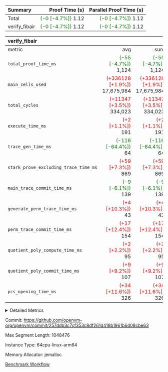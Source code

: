 | Summary | Proof Time (s) | Parallel Proof Time (s) |
|:---|---:|---:|
| Total | <span style='color: green'>(-0 [-4.7%])</span> 1.12 | <span style='color: green'>(-0 [-4.7%])</span> 1.12 |
| verify_fibair | <span style='color: green'>(-0 [-4.7%])</span> 1.12 | <span style='color: green'>(-0 [-4.7%])</span> 1.12 |


| verify_fibair |||||
|:---|---:|---:|---:|---:|
|metric|avg|sum|max|min|
| `total_proof_time_ms ` | <span style='color: green'>(-55 [-4.7%])</span> 1,124 | <span style='color: green'>(-55 [-4.7%])</span> 1,124 | <span style='color: green'>(-55 [-4.7%])</span> 1,124 | <span style='color: green'>(-55 [-4.7%])</span> 1,124 |
| `main_cells_used     ` | <span style='color: red'>(+336128 [+1.9%])</span> 17,675,984 | <span style='color: red'>(+336128 [+1.9%])</span> 17,675,984 | <span style='color: red'>(+336128 [+1.9%])</span> 17,675,984 | <span style='color: red'>(+336128 [+1.9%])</span> 17,675,984 |
| `total_cycles        ` | <span style='color: red'>(+11347 [+3.5%])</span> 334,023 | <span style='color: red'>(+11347 [+3.5%])</span> 334,023 | <span style='color: red'>(+11347 [+3.5%])</span> 334,023 | <span style='color: red'>(+11347 [+3.5%])</span> 334,023 |
| `execute_time_ms     ` | <span style='color: red'>(+2 [+1.1%])</span> 191 | <span style='color: red'>(+2 [+1.1%])</span> 191 | <span style='color: red'>(+2 [+1.1%])</span> 191 | <span style='color: red'>(+2 [+1.1%])</span> 191 |
| `trace_gen_time_ms   ` | <span style='color: green'>(-116 [-64.4%])</span> 64 | <span style='color: green'>(-116 [-64.4%])</span> 64 | <span style='color: green'>(-116 [-64.4%])</span> 64 | <span style='color: green'>(-116 [-64.4%])</span> 64 |
| `stark_prove_excluding_trace_time_ms` | <span style='color: red'>(+59 [+7.3%])</span> 869 | <span style='color: red'>(+59 [+7.3%])</span> 869 | <span style='color: red'>(+59 [+7.3%])</span> 869 | <span style='color: red'>(+59 [+7.3%])</span> 869 |
| `main_trace_commit_time_ms` | <span style='color: green'>(-9 [-6.1%])</span> 139 | <span style='color: green'>(-9 [-6.1%])</span> 139 | <span style='color: green'>(-9 [-6.1%])</span> 139 | <span style='color: green'>(-9 [-6.1%])</span> 139 |
| `generate_perm_trace_time_ms` | <span style='color: red'>(+4 [+10.3%])</span> 43 | <span style='color: red'>(+4 [+10.3%])</span> 43 | <span style='color: red'>(+4 [+10.3%])</span> 43 | <span style='color: red'>(+4 [+10.3%])</span> 43 |
| `perm_trace_commit_time_ms` | <span style='color: red'>(+17 [+12.4%])</span> 154 | <span style='color: red'>(+17 [+12.4%])</span> 154 | <span style='color: red'>(+17 [+12.4%])</span> 154 | <span style='color: red'>(+17 [+12.4%])</span> 154 |
| `quotient_poly_compute_time_ms` | <span style='color: red'>(+2 [+2.2%])</span> 95 | <span style='color: red'>(+2 [+2.2%])</span> 95 | <span style='color: red'>(+2 [+2.2%])</span> 95 | <span style='color: red'>(+2 [+2.2%])</span> 95 |
| `quotient_poly_commit_time_ms` | <span style='color: red'>(+9 [+9.2%])</span> 107 | <span style='color: red'>(+9 [+9.2%])</span> 107 | <span style='color: red'>(+9 [+9.2%])</span> 107 | <span style='color: red'>(+9 [+9.2%])</span> 107 |
| `pcs_opening_time_ms ` | <span style='color: red'>(+34 [+11.6%])</span> 326 | <span style='color: red'>(+34 [+11.6%])</span> 326 | <span style='color: red'>(+34 [+11.6%])</span> 326 | <span style='color: red'>(+34 [+11.6%])</span> 326 |



<details>
<summary>Detailed Metrics</summary>

|  | verify_program_compile_ms | total_cells | stark_prove_excluding_trace_time_ms | quotient_poly_compute_time_ms | quotient_poly_commit_time_ms | perm_trace_commit_time_ms | pcs_opening_time_ms | main_trace_commit_time_ms |
| --- | --- | --- | --- | --- | --- | --- | --- |
|  | 7 | 65,536 | 37 | 1 | 6 | 0 | 21 | 7 | 

| air_name | rows | quotient_deg | main_cols | interactions | constraints | cells |
| --- | --- | --- | --- | --- | --- | --- |
| AccessAdapterAir<2> |  | 2 |  | 5 | 12 |  | 
| AccessAdapterAir<4> |  | 2 |  | 5 | 12 |  | 
| AccessAdapterAir<8> |  | 2 |  | 5 | 12 |  | 
| FibonacciAir | 32,768 | 1 | 2 |  | 5 | 65,536 | 
| FriReducedOpeningAir |  | 2 |  | 39 | 71 |  | 
| JalRangeCheckAir |  | 2 |  | 9 | 14 |  | 
| NativePoseidon2Air<BabyBearParameters>, 1> |  | 2 |  | 136 | 572 |  | 
| PhantomAir |  | 2 |  | 3 | 5 |  | 
| ProgramAir |  | 1 |  | 1 | 4 |  | 
| VariableRangeCheckerAir |  | 1 |  | 1 | 4 |  | 
| VmAirWrapper<AluNativeAdapterAir, FieldArithmeticCoreAir> |  | 2 |  | 15 | 27 |  | 
| VmAirWrapper<BranchNativeAdapterAir, BranchEqualCoreAir<1> |  | 2 |  | 11 | 25 |  | 
| VmAirWrapper<NativeAdapterAir<2, 0>, PublicValuesCoreAir> |  | 2 |  | 11 | 29 |  | 
| VmAirWrapper<NativeLoadStoreAdapterAir<1>, NativeLoadStoreCoreAir<1> |  | 2 |  | 15 | 20 |  | 
| VmAirWrapper<NativeLoadStoreAdapterAir<4>, NativeLoadStoreCoreAir<4> |  | 2 |  | 15 | 20 |  | 
| VmAirWrapper<NativeVectorizedAdapterAir<4>, FieldExtensionCoreAir> |  | 2 |  | 15 | 27 |  | 
| VmConnectorAir |  | 2 |  | 5 | 11 |  | 
| VolatileBoundaryAir |  | 2 |  | 7 | 19 |  | 

| group | trace_gen_time_ms | total_proof_time_ms | total_cycles | total_cells | stark_prove_excluding_trace_time_ms | quotient_poly_compute_time_ms | quotient_poly_commit_time_ms | perm_trace_commit_time_ms | pcs_opening_time_ms | main_trace_commit_time_ms | main_cells_used | generate_perm_trace_time_ms | execute_time_ms |
| --- | --- | --- | --- | --- | --- | --- | --- | --- | --- | --- | --- | --- | --- |
| verify_fibair | 64 | 1,124 | 334,023 | 62,474,410 | 869 | 95 | 107 | 154 | 326 | 139 | 17,675,984 | 43 | 191 | 

| group | air_name | rows | prep_cols | perm_cols | main_cols | cells |
| --- | --- | --- | --- | --- | --- | --- |
| verify_fibair | AccessAdapterAir<2> | 131,072 |  | 16 | 11 | 3,538,944 | 
| verify_fibair | AccessAdapterAir<4> | 65,536 |  | 16 | 13 | 1,900,544 | 
| verify_fibair | AccessAdapterAir<8> | 128 |  | 16 | 17 | 4,224 | 
| verify_fibair | FriReducedOpeningAir | 2,048 |  | 84 | 27 | 227,328 | 
| verify_fibair | JalRangeCheckAir | 32,768 |  | 28 | 12 | 1,310,720 | 
| verify_fibair | NativePoseidon2Air<BabyBearParameters>, 1> | 32,768 |  | 312 | 398 | 23,265,280 | 
| verify_fibair | PhantomAir | 16,384 |  | 12 | 6 | 294,912 | 
| verify_fibair | ProgramAir | 8,192 |  | 8 | 10 | 147,456 | 
| verify_fibair | VariableRangeCheckerAir | 262,144 | 2 | 8 | 1 | 2,359,296 | 
| verify_fibair | VmAirWrapper<AluNativeAdapterAir, FieldArithmeticCoreAir> | 262,144 |  | 36 | 29 | 17,039,360 | 
| verify_fibair | VmAirWrapper<BranchNativeAdapterAir, BranchEqualCoreAir<1> | 32,768 |  | 28 | 23 | 1,671,168 | 
| verify_fibair | VmAirWrapper<NativeLoadStoreAdapterAir<1>, NativeLoadStoreCoreAir<1> | 65,536 |  | 40 | 21 | 3,997,696 | 
| verify_fibair | VmAirWrapper<NativeLoadStoreAdapterAir<4>, NativeLoadStoreCoreAir<4> | 32,768 |  | 40 | 27 | 2,195,456 | 
| verify_fibair | VmAirWrapper<NativeVectorizedAdapterAir<4>, FieldExtensionCoreAir> | 32,768 |  | 36 | 38 | 2,424,832 | 
| verify_fibair | VmConnectorAir | 2 | 1 | 16 | 5 | 42 | 
| verify_fibair | VolatileBoundaryAir | 65,536 |  | 20 | 12 | 2,097,152 | 

| group | trace_height_constraint | weighted_sum | threshold |
| --- | --- | --- | --- |
| verify_fibair | 0 | 1,085,444 | 2,013,265,921 | 
| verify_fibair | 1 | 5,411,200 | 2,013,265,921 | 
| verify_fibair | 2 | 542,722 | 2,013,265,921 | 
| verify_fibair | 3 | 5,476,612 | 2,013,265,921 | 
| verify_fibair | 4 | 65,536 | 2,013,265,921 | 
| verify_fibair | 5 | 12,851,850 | 2,013,265,921 | 

| trace_height_constraint | threshold |
| --- | --- |
| 0 | 2,013,265,921 | 

</details>


Commit: https://github.com/openvm-org/openvm/commit/257ddb3c7cf353c8df261d418b1961b6d08cbe63

Max Segment Length: 1048476

Instance Type: 64cpu-linux-arm64

Memory Allocator: jemalloc

[Benchmark Workflow](https://github.com/openvm-org/openvm/actions/runs/15430051907)
